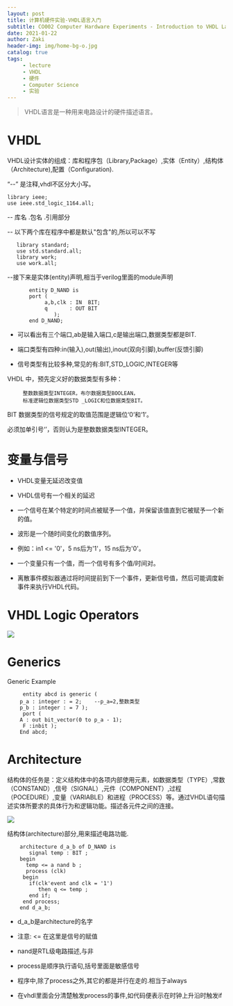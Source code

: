 ```yaml
---
layout: post
title: 计算机硬件实验-VHDL语言入门 
subtitle: CO002 Computer Hardware Experiments - Introduction to VHDL Language
date: 2021-01-22
author: Zaki
header-img: img/home-bg-o.jpg
catalog: true
tags:
     - lecture
     - VHDL
     - 硬件
     - Computer Science
     - 实验
---
```


>   VHDL语言是一种用来电路设计的硬件描述语言。<br />

# VHDL

VHDL设计实体的组成：库和程序包（Library,Package）,实体（Entity）,结构体（Architecture),配置（Configuration).

 “--” 是注释,vhdl不区分大小写。

    library ieee;
    use ieee.std_logic_1164.all;
    
--  库名 .包名 .引用部分

-- 以下两个库在程序中都是默认"包含"的,所以可以不写

       library standard;
       use std.standard.all;
       library work;
       use work.all;
       
--接下来是实体(entity)声明,相当于verilog里面的module声明


           entity D_NAND is 
           port (
                a,b,clk : IN  BIT;
                q       : OUT BIT
                   );
           end D_NAND;
           
- 可以看出有三个端口,ab是输入端口,c是输出端口,数据类型都是BIT.

- 端口类型有四种:in(输入),out(输出),inout(双向引脚),buffer(反馈引脚)

- 信号类型有比较多种,常见的有:BIT,STD_LOGIC,INTEGER等

VHDL 中，预先定义好的数据类型有多种：

         整数数据类型INTEGER，布尔数据类型BOOLEAN，
         标准逻辑位数据类型STD _LOGIC和位数据类型BIT。
         
BIT 数据类型的信号规定的取值范围是逻辑位‘0’和‘1’。     

必须加单引号‘’，否则认为是整数数据类型INTEGER。


# 变量与信号

- VHDL变量无延迟改变值

- VHDL信号有一个相关的延迟

- 一个信号在某个特定的时间点被赋予一个值，并保留该值直到它被赋予一个新的值。

- 波形是一个随时间变化的数值序列。

- 例如：in1 <= '0'，5 ns后为'1'，15 ns后为'0'。

- 一个变量只有一个值，而一个信号有多个值/时间对。

- 离散事件模拟器通过将时间提前到下一个事件，更新信号值，然后可能调度新事件来执行VHDL代码。

# VHDL Logic Operators

![](https://tva1.sinaimg.cn/large/008eGmZEgy1gmwi8823xrj30g408p75b.jpg)

 # Generics 

Generic Example

         entity abcd is generic ( 
        p_a : integer : = 2;    --p_a=2,整数类型
        p_b : integer : = 7 ); 
         port (
        A : out bit_vector(0 to p_a - 1); 
         F :inbit ); 
        End abcd; 

# Architecture 

结构体的任务是：定义结构体中的各项内部使用元素，如数据类型（TYPE）,常数（CONSTAND）,信号（SIGNAL）,元件（COMPONENT）,过程（POCEDURE）,变量（VARIABLE）和进程（PROCESS）等。通过VHDL语句描述实体所要求的具体行为和逻辑功能。描述各元件之间的连接。

![](https://tva1.sinaimg.cn/large/008eGmZEgy1gmwih0cynkj30ja04wq3t.jpg)

结构体(architecture)部分,用来描述电路功能.

        architecture d_a_b of D_NAND is 
           signal temp : BIT ;
        begin
          temp <= a nand b ;
          process (clk)
         begin 
           if(clk'event and clk = '1') 
              then q <= temp ;
           end if;
         end process;
        end d_a_b;
        
- d_a_b是architecture的名字

- 注意: <= 在这里是信号的赋值

- nand是RTL级电路描述,与非

- process是顺序执行语句,括号里面是敏感信号

- 程序中,除了process之外,其它的都是并行在走的.相当于always

- 在vhdl里面会分清楚触发process的事件,如代码便表示在时钟上升沿时触发if



